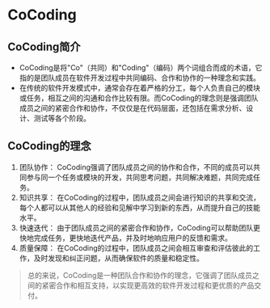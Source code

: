 
# CoCoding

## CoCoding简介
- CoCoding是将"Co"（共同）和"Coding"（编码）两个词组合而成的术语，它指的是团队成员在软件开发过程中共同编码、合作和协作的一种理念和实践。
- 在传统的软件开发模式中，通常会存在着严格的分工，每个人负责自己的模块或任务，相互之间的沟通和合作比较有限。而CoCoding的理念则是强调团队成员之间的紧密合作和协作，不仅仅是在代码层面，还包括在需求分析、设计、测试等各个阶段。


## CoCoding的理念

1. 团队协作： CoCoding强调了团队成员之间的协作和合作，不同的成员可以共同参与同一个任务或模块的开发，共同思考问题，共同解决难题，共同完成任务。
2. 知识共享： 在CoCoding的过程中，团队成员之间会进行知识的共享和交流，每个人都可以从其他人的经验和见解中学习到新的东西，从而提升自己的技能水平。
3. 快速迭代： 由于团队成员之间的紧密合作和协作，CoCoding可以帮助团队更快地完成任务，更快地迭代产品，并及时地响应用户的反馈和需求。
4. 质量保障： 在CoCoding的过程中，团队成员之间会相互审查和评估彼此的工作，及时发现和纠正问题，从而确保软件的质量和稳定性。

> 总的来说，CoCoding是一种团队合作和协作的理念，它强调了团队成员之间的紧密合作和相互支持，以实现更高效的软件开发过程和更优质的产品交付。
